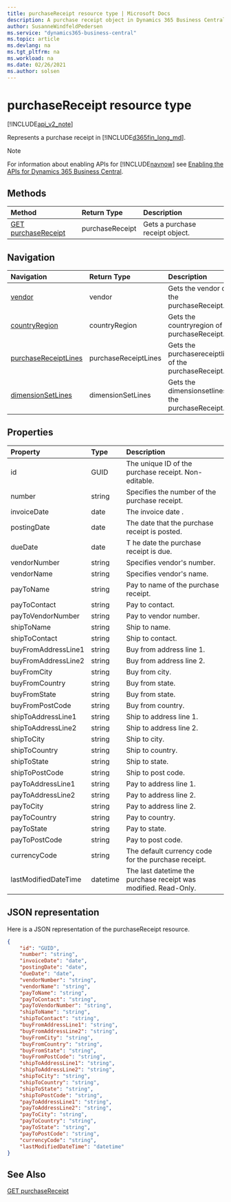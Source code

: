 ```yaml
---
title: purchaseReceipt resource type | Microsoft Docs
description: A purchase receipt object in Dynamics 365 Business Central.
author: SusanneWindfeldPedersen
ms.service: "dynamics365-business-central"
ms.topic: article
ms.devlang: na
ms.tgt_pltfrm: na
ms.workload: na
ms.date: 02/26/2021
ms.author: solsen
---
```


# purchaseReceipt resource type

[!INCLUDE[api_v2_note](../../includes/api_v2_note.md)]

<!-- START>DO_NOT_EDIT -->
<!-- IMPORTANT:Do not edit any of the content between here and the END>DO_NOT_EDIT. -->
Represents a purchase receipt in [!INCLUDE[d365fin_long_md](../../includes/d365fin_long_md.md)].

> [!NOTE]
> For information about enabling APIs for [!INCLUDE[navnow](../../includes/navnow_md.md)] see [Enabling the APIs for Dynamics 365 Business Central](../enabling-apis-for-dynamics-nav.md).

## Methods

| Method | Return Type|Description |
|:--------------------|:-----------|:-------------------------|
|[GET purchaseReceipt](../api/dynamics_purchasereceipt_get.md)|purchaseReceipt|Gets a purchase receipt object.|


## Navigation

| Navigation |Return Type| Description |
|:----------|:----------|:-----------------|
|[vendor](dynamics_vendor.md)|vendor |Gets the vendor of the purchaseReceipt.|
|[countryRegion](dynamics_countryregion.md)|countryRegion |Gets the countryregion of the purchaseReceipt.|
|[purchaseReceiptLines](dynamics_purchasereceiptline.md)|purchaseReceiptLines |Gets the purchasereceiptlines of the purchaseReceipt.|
|[dimensionSetLines](dynamics_dimensionsetline.md)|dimensionSetLines |Gets the dimensionsetlines of the purchaseReceipt.|

## Properties

| Property           | Type   |Description     |
|:-------------------|:-------|:---------------|
|id|GUID|The unique ID of the purchase receipt. Non-editable.|
|number|string|Specifies the number of the purchase receipt.|
|invoiceDate|date|The invoice date .|
|postingDate|date|The date that the purchase receipt   is posted.|
|dueDate|date|T he date the purchase receipt is due.|
|vendorNumber|string|Specifies vendor's number.|
|vendorName|string|Specifies vendor's name.|
|payToName|string|Pay to name of the purchase receipt. |
|payToContact|string|Pay to contact.|
|payToVendorNumber|string|Pay to vendor number.|
|shipToName|string|Ship to name.|
|shipToContact|string|Ship to contact.|
|buyFromAddressLine1|string|Buy from address line 1.|
|buyFromAddressLine2|string|Buy from address line 2.|
|buyFromCity|string|Buy from city.|
|buyFromCountry|string|Buy from state.|
|buyFromState|string|Buy from state.|
|buyFromPostCode|string|Buy from country.|
|shipToAddressLine1|string|Ship to address line 1.|
|shipToAddressLine2|string|Ship to address line 2.|
|shipToCity|string|Ship to city.|
|shipToCountry|string|Ship to country.|
|shipToState|string|Ship to state.|
|shipToPostCode|string|Ship to post code.|
|payToAddressLine1|string|Pay to address line 1.|
|payToAddressLine2|string|Pay to address line 2.|
|payToCity|string|Pay to address line 2.|
|payToCountry|string|Pay to country.|
|payToState|string|Pay to state.|
|payToPostCode|string|Pay to post code.|
|currencyCode|string|The default currency code for the purchase receipt.|
|lastModifiedDateTime|datetime|The last datetime the purchase receipt was modified. Read-Only.|

## JSON representation

Here is a JSON representation of the purchaseReceipt resource.


```json
{
    "id": "GUID",
    "number": "string",
    "invoiceDate": "date",
    "postingDate": "date",
    "dueDate": "date",
    "vendorNumber": "string",
    "vendorName": "string",
    "payToName": "string",
    "payToContact": "string",
    "payToVendorNumber": "string",
    "shipToName": "string",
    "shipToContact": "string",
    "buyFromAddressLine1": "string",
    "buyFromAddressLine2": "string",
    "buyFromCity": "string",
    "buyFromCountry": "string",
    "buyFromState": "string",
    "buyFromPostCode": "string",
    "shipToAddressLine1": "string",
    "shipToAddressLine2": "string",
    "shipToCity": "string",
    "shipToCountry": "string",
    "shipToState": "string",
    "shipToPostCode": "string",
    "payToAddressLine1": "string",
    "payToAddressLine2": "string",
    "payToCity": "string",
    "payToCountry": "string",
    "payToState": "string",
    "payToPostCode": "string",
    "currencyCode": "string",
    "lastModifiedDateTime": "datetime"
}
```
<!-- IMPORTANT: END>DO_NOT_EDIT -->



## See Also
[GET purchaseReceipt](../api/dynamics_purchaseReceipt_Get.md)
